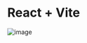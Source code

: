 # React + Vite

![image](https://github.com/user-attachments/assets/42106302-a982-44df-b375-4ad9bd2876a4)

